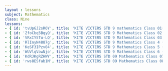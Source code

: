 ```yaml
--- 
layout : lessons 
subject: Mathematics
class: Nine
lessons: 
- { id: 'tvUpGJ2sROY', title: 'KITE VICTERS STD 9 mathematics Class 01(First Bell-ഫസ്റ്റ് ബെല്‍)' }
- { id: 'ZfoCbq5BqyQ', title: 'KITE VICTERS STD 9 Mathematics Class 02 (First Bell-ഫസ്റ്റ് ബെല്‍)' }
- { id: 'VRxIY5Tu-LQ', title: 'KITE VICTERS STD 9 Mathematics Class 03 Notes' }
- { id: 'RlInyN4887g', title: 'KITE VICTERS STD 9 Mathematics Class 4 (First Bell-ഫസ്റ്റ് ബെല്‍)' }
- { id: 'KeSF3IPzv04', title: 'KITE VICTERS STD 9 Mathematics Class 5 (First Bell-ഫസ്റ്റ് ബെല്‍)' }
- { id: 'WUVlqVowNjo', title: 'KITE VICTERS STD 9 Mathematics Class 6 (First Bell-ഫസ്റ്റ് ബെല്‍)' }
- { id: 'KdRJKgRZHWY', title: 'KITE VICTERS STD 09 Mathematics Class 07 (First Bell-ഫസ്റ്റ് ബെല്‍)' }
- { id: 'rws8ESfab1M', title: 'KITE VICTERS STD 09 Mathematics Class 08 (First Bell-ഫസ്റ്റ് ബെല്‍)' }
--- 
```

